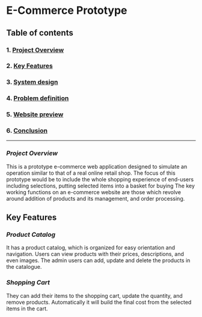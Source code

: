 # E-Commerce Prototype

## Table of contents

### 1. [Project Overview](#1-project-overview)

### 2. [Key Features](#2-key-features)

### 3. [System design](./pages/system-design.md)

### 4. [Problem definition](./pages/problem-definition.md)

### 5. [Website preview](https://mihailscirba.github.io/E-COMMERCE-Prototype/index.html)

### 6. [Conclusion](./pages/conclusion.md)

---

### *Project Overview*

This is a prototype e-commerce web application designed to simulate an operation similar to that of a real online retail shop. The focus of this prototype would be to include the whole shopping experience of end-users including selections, putting selected items into a basket for buying The key working functions on an e-commerce website are those which revolve around addition of products and its management, and order processing.

## Key Features

### *Product Catalog*

It has a product catalog, which is organized for easy orientation and navigation.
Users can view products with their prices, descriptions, and even images.
The admin users can add, update and delete the products in the catalogue.

### *Shopping Cart*

They can add their items to the shopping cart, update the quantity, and remove products.
Automatically it will build the final cost from the selected items in the cart.
